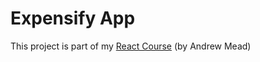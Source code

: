 <h1>Expensify App</h1>
<p>This project is part of my <a href="https://www.udemy.com/react-2nd-edition/">React Course</a> (by Andrew Mead)</p>

